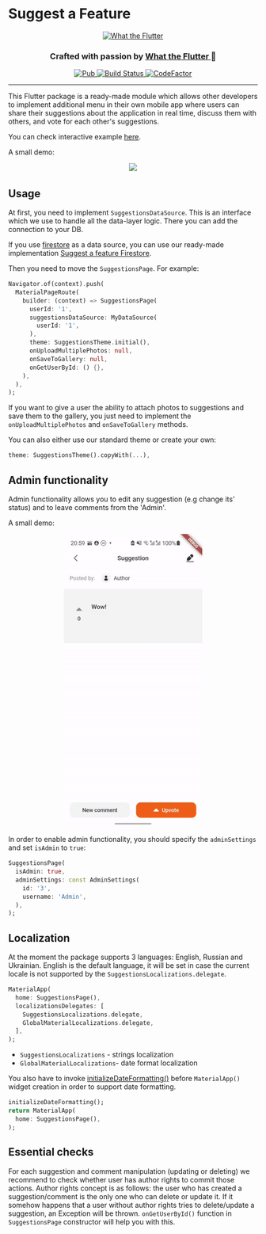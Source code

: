 # Suggest a Feature

<p align="center">
  <a href="https://flutter.wtf/">
    <img alt="What the Flutter" src="https://static.tildacdn.com/tild6330-3461-4139-a163-666435336663/Group_13.svg" height=140/>
  </a>
</p>

<p align="center">
  <h3 align="center">Crafted with passion by
    <a href="https://flutter.wtf/">
    What the Flutter
    </a> 🦜
  </h3>
</p>

<p align="center">
  <a href="https://pub.dartlang.org/packages/suggest_a_feature">
    <img alt="Pub" src="https://img.shields.io/pub/v/suggest_a_feature" />
  </a>
  <a href="https://github.com/What-the-Flutter/Suggest-a-Feature/actions/workflows/build.yml?query=workflow%3ABuild">
    <img alt="Build Status" src="https://github.com/What-the-Flutter/Suggest-a-Feature/actions/workflows/build.yml/badge.svg?event=push"/>
  </a>
  <a href="https://www.codefactor.io/repository/github/what-the-flutter/suggest-a-feature">
    <img alt="CodeFactor" src="https://www.codefactor.io/repository/github/what-the-flutter/suggest-a-feature/badge"/>
  </a>
</p>

---

This Flutter package is a ready-made module which allows other developers to implement additional
menu in their own mobile app where users can share their suggestions about the application in real
time, discuss them with others, and vote for each other's suggestions.

You can check interactive example [here](https://what-the-flutter.github.io/Suggest-a-Feature/#/).

A small demo:

<p align="center">
  <img src="https://raw.githubusercontent.com/What-the-Flutter/Suggest-a-Feature/master/example/assets/suggest_a_feature.gif" width="280" />
</p>

## Usage

At first, you need to implement `SuggestionsDataSource`. This is an interface which we use to handle
all the data-layer logic. There you can add the connection to your DB.

If you use [firestore](https://firebase.google.cn/docs/firestore?hl=en) as a data source, you can
use our ready-made implementation [Suggest a feature Firestore](https://pub.dev/packages/suggest_a_feature_firestore).

Then you need to move the `SuggestionsPage`. For example:

``` dart
Navigator.of(context).push(
  MaterialPageRoute(
    builder: (context) => SuggestionsPage(
      userId: '1',
      suggestionsDataSource: MyDataSource(
        userId: '1',
      ),
      theme: SuggestionsTheme.initial(),
      onUploadMultiplePhotos: null,
      onSaveToGallery: null,
      onGetUserById: () {},
    ),
  ),
);
```

If you want to give a user the ability to attach photos to suggestions and save them to the gallery,
you just need to implement the `onUploadMultiplePhotos` and `onSaveToGallery` methods.

You can also either use our standard theme or create your own:

``` dart
theme: SuggestionsTheme().copyWith(...),
```

## Admin functionality

Admin functionality allows you to edit any suggestion (e.g change its' status) and to leave comments from the 'Admin'.

A small demo:

<p align="center">
  <img src="https://raw.githubusercontent.com/What-the-Flutter/Suggest-a-Feature/master/example/assets/suggest_a_feature_admin.gif" width="280" />
</p>

In order to enable admin functionality, you should specify the `adminSettings` and set `isAdmin` to `true`:

``` dart
SuggestionsPage(
  isAdmin: true,
  adminSettings: const AdminSettings(
    id: '3',
    username: 'Admin',
  ),
);
```

## Localization

At the moment the package supports 3 languages: English, Russian and Ukrainian.
English is the default language, it will be set in case the current locale is not supported by the `SuggestionsLocalizations.delegate`.

``` dart
MaterialApp(
  home: SuggestionsPage(),
  localizationsDelegates: [
    SuggestionsLocalizations.delegate,
    GlobalMaterialLocalizations.delegate,
  ],
);
```

- `SuggestionsLocalizations` - strings localization
- `GlobalMaterialLocalizations`- date format localization

You also have to invoke [initializeDateFormatting()](https://api.flutter.dev/flutter/date_symbol_data_local/initializeDateFormatting.html) before `MaterialApp()` widget creation in order to support date formatting.

``` dart
initializeDateFormatting();
return MaterialApp(
  home: SuggestionsPage(),
);
```

## Essential checks

For each suggestion and comment manipulation (updating or deleting) we recommend to check whether
user has author rights to commit those actions. Author rights concept is as follows: the user who
has created a suggestion/comment is the only one who can delete or update it. If it somehow happens
that a user without author rights tries to delete/update a suggestion, an Exception will be thrown.
`onGetUserById()` function in `SuggestionsPage` constructor will help you with this.

